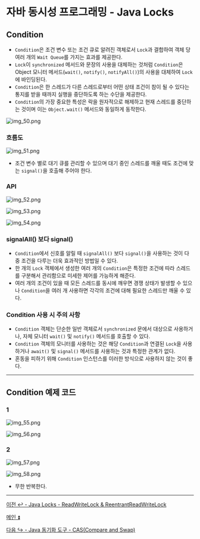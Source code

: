 # 자바 동시성 프로그래밍 - Java Locks

## Condition

- `Condition`은 조건 변수 또는 조건 큐로 알려진 객체로서 `Lock`과 결합하여 객체 당 여러 개의 `Wait Queue`를 가지는 효과를 제공한다.
- `Lock`이 `synchronized` 메서드와 문장의 사용을 대체하는 것처럼 `Condition`은 Object 모니터 메서드(`wait()`, `notify()`, `notifyAll()`)의 사용을 대체하여 `Lock`에 바인딩된다.
- `Condition`은 한 스레드가 다른 스레드로부터 어떤 상태 조건이 참이 될 수 있다는 통지를 받을 때까지 실행을 중단하도록 하는 수단을 제공한다.
- `Condition`의 가장 중요한 특성은 락을 원자적으로 해제하고 현재 스레드를 중단하는 것이며 이는 `Object.wait()` 메서드와 동일하게 동작한다.

![img_50.png](image/img_50.png)

### 흐름도

![img_51.png](image/img_51.png)

- 조건 변수 별로 대기 큐를 관리할 수 있으며 대기 중인 스레드를 깨울 때도 조건에 맞는 `signal()`을 호출해 주어야 한다.

### API

![img_52.png](image/img_52.png)

![img_53.png](image/img_53.png)

![img_54.png](image/img_54.png)

### signalAll() 보다 signal()

- `Condition`에서 신호를 알릴 때 `signalAll()` 보다 `signal()`을 사용하는 것이 다중 조건을 다루는 더욱 효과적인 방법일 수 있다.
- 한 개의 `Lock` 객체에서 생성한 여러 개의 `Condition`은 특정한 조건에 따라 스레드를 구분해서 관리함으로 미세한 제어를 가능하게 해준다.
- 여러 개의 조건이 있을 때 모든 스레드를 동시에 깨우면 경쟁 상태가 발생할 수 있으나 `Condition`을 여러 개 사용하면 각각의 조건에 대해 필요한 스레드만 깨울 수 있다.

### Condition 사용 시 주의 사항

- `Condition` 객체는 단순한 일반 객체로서 `synchronized` 문에서 대상으로 사용하거나, 자체 모니터 `wait()` 및 `notify()` 메서드를 호출할 수 있다.
- `Condition` 객체의 모니터를 사용하는 것은 해당 `Condition`과 연결된 `Lock`을 사용하거나 `await()` 및 `signal()` 메서드를 사용하는 것과 특정한 관계가 없다.
- 혼동을 피하기 위해 `Condition` 인스턴스를 이러한 방식으로 사용하지 않는 것이 좋다.

---

## Condition 예제 코드

### 1

![img_55.png](image/img_55.png)

![img_56.png](image/img_56.png)

### 2

![img_57.png](image/img_57.png)

![img_58.png](image/img_58.png)

- 무한 반복한다.

---

[이전 ↩️ - Java Locks - ReadWriteLock & ReentrantReadWriteLock](https://github.com/genesis12345678/TIL/blob/main/Java/reactive/locks/ReentrantReadWriteLock.md)

[메인 ⏫](https://github.com/genesis12345678/TIL/blob/main/Java/reactive/Main.md)

[다음 ↪️ - Java 동기화 도구 - CAS(Compare and Swap)](https://github.com/genesis12345678/TIL/blob/main/Java/reactive/javaSync/CAS.md)